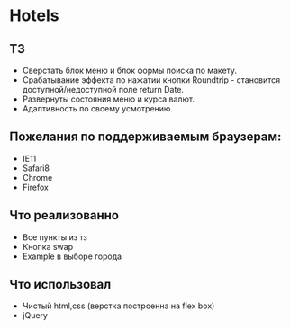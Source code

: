 # Hotels
## ТЗ
* Сверстать блок меню и блок формы поиска по макету.
* Срабатывание эффекта по нажатии кнопки Roundtrip - становится доступной/недоступной поле return Date.
* Развернуты состояния меню и курса валют.
* Адаптивность по своему усмотрению.
## Пожелания по поддерживаемым браузерам:
* IE11 
* Safari8
* Chrome 
* Firefox

## Что реализованно
* Все пункты из тз
* Кнопка swap
* Example в выборе города

## Что использовал
* Чистый html,css (верстка построенна на flex box)
* jQuery
